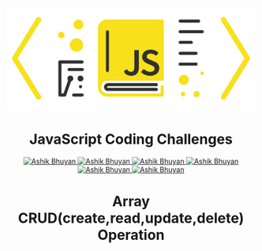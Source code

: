 <img src='./images/logo.png'  alt='JavaScript Coding Challenges Ashik Bhuyan' id='header'/>

<h1 align="center" >JavaScript Coding Challenges </h1>


<div align="center" >

<a href="mailto:ashikbhuyan.swe.diu@gmail.com">
<img
src='https://img.shields.io/badge/Gmail-D14836?style=for-the-badge&logo=gmail&logoColor=white'
alt='Ashik Bhuyan'
/>
</a>

<a href="tel:+8801793605043">
<img
src='https://img.shields.io/badge/WhatsApp-25D366?style=for-the-badge&logo=whatsapp&logoColor=white'
alt='Ashik Bhuyan'
/>
</a>
<a href="https://portfolio-70e38.web.app/" target="_blank">
<img
src='https://img.shields.io/badge/website-000000?style=for-the-badge&logo=About.me&logoColor=white'
alt='Ashik Bhuyan'
/>
</a>
<a href="https://www.facebook.com/ashikbhuyan17" target="_blank">
<img
src='https://img.shields.io/badge/Facebook-1877F2?style=for-the-badge&logo=facebook&logoColor=white'
alt='Ashik Bhuyan'
/>
</a>

<a href="https://www.linkedin.com/in/ashik17/" target="_blank">
<img
src='https://img.shields.io/badge/LinkedIn-0077B5?style=for-the-badge&logo=linkedin&logoColor=white'
alt='Ashik Bhuyan'
/>
</a>

<a href="https://github.com/ashikbhuyan17" target="_blank">
<img
src='https://img.shields.io/badge/GitHub-100000?style=for-the-badge&logo=github&logoColor=white'
alt='Ashik Bhuyan'
/>
</a>

</div>


<h1 align="center" >Array CRUD(create,read,update,delete) Operation </h1>

